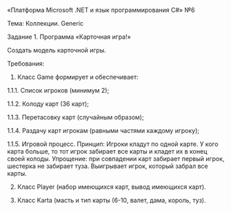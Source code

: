 «Платформа Microsoft .NET и язык программирования C#» №6

Тема: Коллекции. Generic

Задание 1. Программа «Карточная игра!»

Создать модель карточной игры.

Требования:
1. Класс Game формирует и обеспечивает:

1.1.1. Список игроков (минимум 2);

1.1.2. Колоду карт (36 карт);

1.1.3. Перетасовку карт (случайным образом);

1.1.4. Раздачу карт игрокам (равными частями каждому игроку);

1.1.5. Игровой процесс. Принцип: Игроки кладут по одной карте. У кого карта больше, то тот игрок забирает все карты и кладет их в конец своей колоды. Упрощение: при совпадении карт забирает первый игрок, шестерка не забирает туза. Выигрывает игрок, который забрал все карты.

2. Класс Player (набор имеющихся карт, вывод имеющихся карт).

3. Класс Karta (масть и тип карты (6-10, валет, дама, король, туз).
